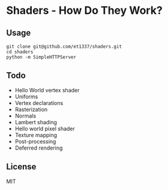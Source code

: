 # Shaders - How Do They Work?

## Usage

```shell
git clone git@github.com/et1337/shaders.git
cd shaders
python -m SimpleHTTPServer
```

## Todo

* Hello World vertex shader
* Uniforms
* Vertex declarations
* Rasterization
* Normals
* Lambert shading
* Hello world pixel shader
* Texture mapping
* Post-processing
* Deferred rendering

## License

MIT
